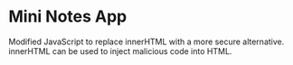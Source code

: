 # Mini Notes App

Modified JavaScript to replace innerHTML with a more secure alternative. innerHTML can be used to inject malicious code into HTML.


